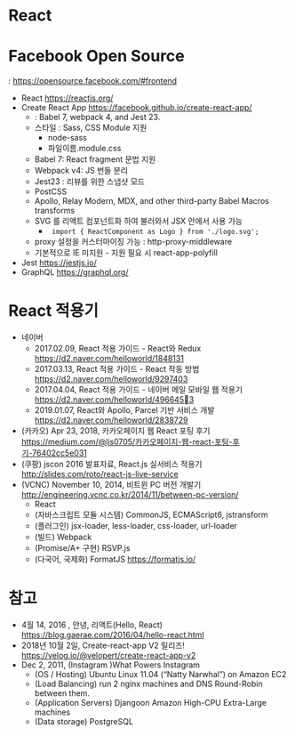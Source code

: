 # React

# Facebook Open Source

: https://opensource.facebook.com/#frontend

- React https://reactjs.org/
- Create React App https://facebook.github.io/create-react-app/
  - : Babel 7, webpack 4, and Jest 23.
  - 스타일 : Sass, CSS Module 지원
    - node-sass
    - 파일이름.module.css
  - Babel 7: React fragment 문법 지원
  - Webpack v4: JS 번들 분리
  - Jest23 : 리뷰를 위한 스냅샷 모드
  - PostCSS
  - Apollo, Relay Modern, MDX, and other third-party Babel Macros transforms
  - SVG 를 리액트 컴포넌트화 하여 불러와서 JSX 안에서 사용 가능
    - <code> import { ReactComponent as Logo } from './logo.svg'; </code>
  - proxy 설정을 커스터마이징 가능 : http-proxy-middleware
  - 기본적으로 IE 미지원 - 지원 필요 시 react-app-polyfill
- Jest https://jestjs.io/
- GraphQL https://graphql.org/

# React 적용기

- 네이버
  - 2017.02.09, React 적용 가이드 - React와 Redux https://d2.naver.com/helloworld/1848131
  - 2017.03.13, React 적용 가이드 - React 작동 방법 https://d2.naver.com/helloworld/9297403
  - 2017.04.04, React 적용 가이드 - 네이버 메일 모바일 웹 적용기 https://d2.naver.com/helloworld/4966453
  - 2019.01.07, React와 Apollo, Parcel 기반 서비스 개발 https://d2.naver.com/helloworld/2838729
- (카카오) Apr 23, 2018, 카카오페이지 웹 React 포팅 후기 https://medium.com/@ljs0705/카카오페이지-웹-react-포팅-후기-76402cc5e031
- (쿠팡) jscon 2016 발표자료, React.js 실서비스 적용기 http://slides.com/roto/react-js-live-service
- (VCNC) November 10, 2014, 비트윈 PC 버전 개발기 http://engineering.vcnc.co.kr/2014/11/between-pc-version/
  - React
  - (자바스크립트 모듈 시스템) CommonJS, ECMAScript6, jstransform
  - (플러그인) jsx-loader, less-loader, css-loader, url-loader
  - (빌드) Webpack
  - (Promise/A+ 구현) RSVP.js
  - (다국어, 국제화) FormatJS https://formatjs.io/

# 참고

- 4월 14, 2016 , 안녕, 리액트(Hello, React) https://blog.gaerae.com/2016/04/hello-react.html
- 2018년 10월 2일, Create-react-app V2 릴리즈! https://velog.io/@velopert/create-react-app-v2
- Dec 2, 2011, (Instagram )What Powers Instagram
  - (OS / Hosting) Ubuntu Linux 11.04 (“Natty Narwhal”) on Amazon EC2
  - (Load Balancing) run 2 nginx machines and DNS Round-Robin between them.
  - (Application Servers) Djangoon Amazon High-CPU Extra-Large machines
  - (Data storage) PostgreSQL
